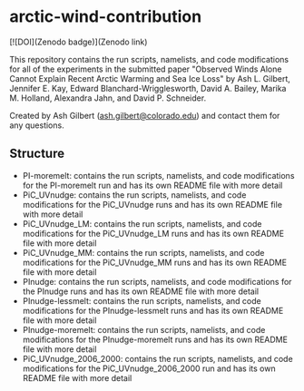 # arctic-wind-contribution

[![DOI](Zenodo badge)](Zenodo link)

This repository contains the run scripts, namelists, and code modifications for all of the experiments in the submitted paper "Observed Winds Alone Cannot Explain Recent Arctic Warming and Sea Ice Loss" by Ash L. Gilbert, Jennifer E. Kay, Edward Blanchard-Wrigglesworth, David A. Bailey, Marika M. Holland, Alexandra Jahn, and David P. Schneider.

Created by Ash Gilbert (ash.gilbert@colorado.edu) and contact them for any questions.

## Structure

- PI-moremelt: contains the run scripts, namelists, and code modifications for the PI-moremelt run and has its own README file with more detail
- PiC_UVnudge: contains the run scripts, namelists, and code modifications for the PiC_UVnudge runs and has its own README file with more detail
- PiC_UVnudge_LM: contains the run scripts, namelists, and code modifications for the PiC_UVnudge_LM runs and has its own README file with more detail
- PiC_UVnudge_MM: contains the run scripts, namelists, and code modifications for the PiC_UVnudge_MM runs and has its own README file with more detail
- PInudge: contains the run scripts, namelists, and code modifications for the PInudge runs and has its own README file with more detail
- PInudge-lessmelt: contains the run scripts, namelists, and code modifications for the PInudge-lessmelt runs and has its own README file with more detail
- PInudge-moremelt: contains the run scripts, namelists, and code modifications for the PInudge-moremelt runs and has its own README file with more detail
- PiC_UVnudge_2006_2000: contains the run scripts, namelists, and code modifications for the PiC_UVnudge_2006_2000 run and has its own README file with more detail
